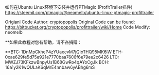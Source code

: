 如何在Ubuntu Linux环境下安装并运行PTMagic (ProfitTrailer插件)
https://steemit.com/ptmagic/@neomelb/ubuntu-linux-ptmagic-profittrailer

Origianl Code Author: cryptopopolis
Original Code can be found: https://bitbucket.org/cryptopopolis/profittrailer/wiki/Home 
Code Modify: neomelb 

**如果此教程对您有帮助，请不吝捐赠：

**BTC:  1DnMpCkheP4zYUaeevM7jQioTHQ95MK6iW
ETH:  0xae629fe5d75e921e7770baa7606f6e79ee2c6426
LTC:   MWZJ73KFkzwBnpyUs1B68GwRo4qAYoCgJk
BCH:  16a1y2K1wQULaK6qMrE4nnbaw6yABhg6mS
